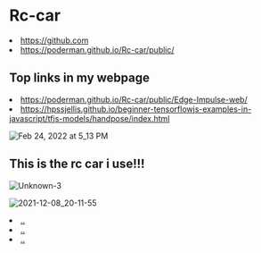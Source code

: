 <h1 >Rc-car </h1>


<li> <a  href="https://github.com">https://github.com</a>

 <li> <a  href="https://poderman.github.io/Rc-car/public/">https://poderman.github.io/Rc-car/public/</a>

  
<h2 >Top links in my webpage </h2>

 <li> <a  href="https://poderman.github.io/Rc-car/public/Edge-Impulse-web/">https://poderman.github.io/Rc-car/public/Edge-Impulse-web/</a>
  
 <li> <a  href="https://hpssjellis.github.io/beginner-tensorflowjs-examples-in-javascript/tfjs-models/handpose/index.html">https://hpssjellis.github.io/beginner-tensorflowjs-examples-in-javascript/tfjs-models/handpose/index.html</a>
  
  
  ![Feb 24, 2022 at 5_13 PM](https://user-images.githubusercontent.com/54966276/155636569-6c14032a-0f61-49fa-8551-8b7dab95321d.jpg)
 

<h2 >This is the rc car i use!!! </h2>

![Unknown-3](https://user-images.githubusercontent.com/54966276/116627037-3689e400-a901-11eb-8c48-a42b1af331bd.jpeg)


![2021-12-08_20-11-55](https://user-images.githubusercontent.com/54966276/145333162-83f70beb-8ee2-436a-a9bc-c4389cefbd73.png)

   
   <li> <a  href="...">..</a>
    <li> <a  href="...">..</a>
     <li> <a  href="...">..</a>
